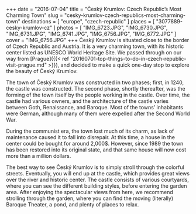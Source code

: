 +++
date    = "2016-07-04"
title   = "Český Krumlov: Czech Republic’s Most Charming Town"
slug    = "cesky-krumlov-czech-republics-most-charming-town"
destinations = [ "europe", "czech-republic" ]
places  = [ "3077889-cesky-krumlov-cz" ]
photos  = [
  "IMG_6723.JPG", "IMG_6730.JPG", "IMG_6731.JPG", "IMG_6741.JPG", "IMG_6756.JPG",
  "IMG_6772.JPG"
]
cover = "IMG_6756.JPG"
+++
Český Krumlov is situated close to the border of Czech Republic and Austria. It is a very charming town, with its historic center listed as UNESCO World Heritage Site. We passed through on our way from [Prague]({{< ref "20160701-top-things-to-do-in-czech-republic-visit-prague.md" >}}), and decided to make a quick one-day stop to explore the beauty of Český Krumlov.
<!--more-->
The town of Český Krumlov was constructed in two phases; first, in 1240, the castle was constructed. The second phase, shortly thereafter, was the forming of the town itself by the people working in the castle. Over time, the castle had various owners, and the architecture of the castle varies between Goth, Renaissance, and Baroque. Most of the towns’ inhabitants were German, although many of them were expelled after the Second World War.

During the communist era, the town lost much of its charm, as lack of maintenance caused it to fall into disrepair. At this time, a house in the center could be bought for around 2,000$. However, since 1989 the town has been restored into its original state, and that same house will now cost more than a million dollars.

The best way to see Český Krumlov is to simply stroll through the colorful streets. Eventually, you will end up at the castle, which provides great views over the river and historic center. The castle consists of various courtyards, where you can see the different building styles, before entering the garden area. After enjoying the spectacular views from here, we recommend strolling through the garden, where you can find the moving (literally) Baroque Theater, a pond, and plenty of places to relax.